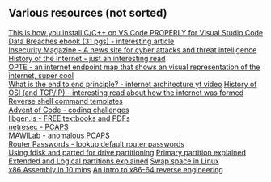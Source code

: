 ## Various resources (not sorted)

[This is how you install C/C++ on VS Code PROPERLY for Visual Studio Code](https://code.visualstudio.com/docs/languages/cpp)  
[Data Breaches ebook (31 pgs) - interesting article](https://content.upguard.com/hubfs/resources/eBook%20-%20A%20Complete%20Guide%20to%20Data%20Breaches.pdf)  
[Insecurity Magazine - A news site for cyber attacks and threat intelligence](https://www.infosecurity-magazine.com/news/)
[History of the Internet - just an interesting read](https://en.wikipedia.org/wiki/History_of_the_Internet)  
[OPTE - an internet endpoint map that shows an visual representation of the internet, super cool](https://www.opte.org/the-internet)  
[What is the end to end principle? - internet architecture yt video](https://youtu.be/3Iy4EQpGnpo?si=2JheoTQyS5_EkCf0)
[History of OSI (and TCP/IP) - interesting read about how the internet was formed](https://gacaffe.net/en/2019/06/06/history-of-osi/)  
[Reverse shell command templates](https://www.revshells.com)  
[Advent of Code - coding challenges](https://adventofcode.com)  
[libgen.is - FREE textbooks and PDFs](https://www.libgen.is)  
[netresec - PCAPS](https://www.netresec.com/?page=PcapFiles)  
[MAWILab - anomalous PCAPS](https://www.netresec.com/?page=PcapFiles)  
[Router Passwords - lookup default router passwords](https://www.routerpasswords.com)  
[Using fdisk and parted for drive partitioning](https://phoenixnap.com/kb/linux-create-partition)
[Primary partition explained](https://eng.libretexts.org/Bookshelves/Computer_Science/Operating_Systems/Linux_-_The_Penguin_Marches_On_(McClanahan)/04%3A_Managing_Linux_Storage/4.06%3A_Partitions_and_Labels)
[Extended and Logical partitions explained](https://eng.libretexts.org/Bookshelves/Computer_Science/Operating_Systems/Linux_-_The_Penguin_Marches_On_(McClanahan)/04%3A_Managing_Linux_Storage/4.06%3A_Partitions_and_Labels/4.06.01%3A_Partitions_and_Labels_continued#:~:text=An%20Extended%20partition%20is%20a,created%20within%20an%20Extended%20partition.)
[Swap space in Linux](https://opensource.com/article/18/9/swap-space-linux-systems)  
[x86 Assembly in 10 mins](https://www.youtube.com/watch?v=75gBFiFtAb8)
[An intro to x86-64 reverse engineering](https://nora.codes/tutorial/an-intro-to-x86_64-reverse-engineering/)